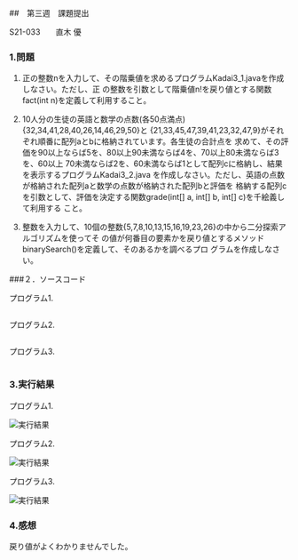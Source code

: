 ##　第三週　課題提出

S21-033　　直木 優

### 1.問題

1. 正の整数nを入力して、その階乗値を求めるプログラムKadai3_1.javaを作成しなさい。ただし、正
   の整数を引数として階乗値n!を戻り値とする関数fact(int n)を定義して利用すること。

2. 10人分の生徒の英語と数学の点数(各50点満点){32,34,41,28,40,26,14,46,29,50}と
   {21,33,45,47,39,41,23,32,47,9}がそれぞれ順番に配列aとbに格納されています。各生徒の合計点を
   求めて、その評価を90以上ならば5を、80以上90未満ならば4を、70以上80未満ならば3を、60以上
   70未満ならば2を、60未満ならば1として配列cに格納し、結果を表示するプログラムKadai3_2.java
   を作成しなさい。ただし、英語の点数が格納された配列aと数学の点数が格納された配列bと評価を
   格納する配列cを引数として、評価を決定する関数grade(int[] a, int[] b, int[] c)を千絵義して利用する
   こと。

3. 整数を入力して、10個の整数{5,7,8,10,13,15,16,19,23,26}の中から二分探索アルゴリズムを使ってそ
   の値が何番目の要素かを戻り値とするメソッドbinarySearch()を定義して、そのあるかを調べるプロ
   グラムを作成しなさい。

###２．ソースコード

プログラム1.
```java

```

プログラム2.
```java
```

プログラム3.
```java
```

### 3.実行結果
プログラム1.

![実行結果]()

プログラム2.

![実行結果]()

プログラム3.

![実行結果]()

### 4.感想
戻り値がよくわかりませんでした。